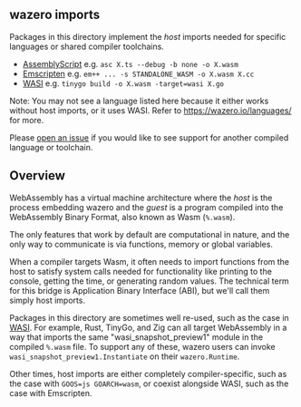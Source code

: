 ## wazero imports

Packages in this directory implement the _host_ imports needed for specific
languages or shared compiler toolchains.

- [AssemblyScript](assemblyscript) e.g. `asc X.ts --debug -b none -o X.wasm`
- [Emscripten](emscripten) e.g. `em++ ... -s STANDALONE_WASM -o X.wasm X.cc`
- [WASI](wasi_snapshot_preview1) e.g. `tinygo build -o X.wasm -target=wasi X.go`

Note: You may not see a language listed here because it either works without
host imports, or it uses WASI. Refer to https://wazero.io/languages/ for more.

Please [open an issue](https://github.com/AR1011/wazero/issues/new) if you
would like to see support for another compiled language or toolchain.

## Overview

WebAssembly has a virtual machine architecture where the _host_ is the process
embedding wazero and the _guest_ is a program compiled into the WebAssembly
Binary Format, also known as Wasm (`%.wasm`).

The only features that work by default are computational in nature, and the
only way to communicate is via functions, memory or global variables.

When a compiler targets Wasm, it often needs to import functions from the host
to satisfy system calls needed for functionality like printing to the console,
getting the time, or generating random values. The technical term for this
bridge is Application Binary Interface (ABI), but we'll call them simply host
imports.

Packages in this directory are sometimes well re-used, such as the case in
[WASI](https://wazero.io/specs/#wasi). For example, Rust, TinyGo, and Zig can
all target WebAssembly in a way that imports the same "wasi_snapshot_preview1"
module in the compiled `%.wasm` file. To support any of these, wazero users can
invoke `wasi_snapshot_preview1.Instantiate` on their `wazero.Runtime`.

Other times, host imports are either completely compiler-specific, such as the
case with `GOOS=js GOARCH=wasm`, or coexist alongside WASI, such as the case
with Emscripten.
